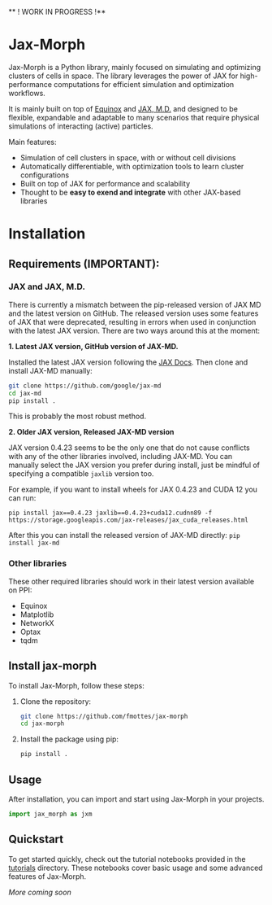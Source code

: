 ** ! WORK IN PROGRESS !**

# Jax-Morph

Jax-Morph is a Python library, mainly focused on simulating and optimizing clusters of cells in space. The library leverages the power of JAX for high-performance computations for efficient simulation and optimization workflows.

It is mainly built on top of [Equinox](https://github.com/patrick-kidger/equinox) and [JAX, M.D.](https://github.com/jax-md/jax-md) and designed to be flexible, expandable and adaptable to many scenarios that require physical simulations of interacting (active) particles. 

Main features:

- Simulation of cell clusters in space, with or without cell divisions
- Automatically differentiable, with optimization tools to learn cluster configurations
- Built on top of JAX for performance and scalability
- Thought to be **easy to exend and integrate** with other JAX-based libraries



# Installation

## Requirements (IMPORTANT):

### JAX and JAX, M.D.

There is currently a mismatch between the pip-released version of JAX MD and the latest version on GitHub. The released version uses some features of JAX that were deprecated, resulting in errors when used in conjunction with the latest JAX version. There are two ways around this at the moment:

**1. Latest JAX version, GitHub version of JAX-MD.**

Installed the latest JAX version following the [JAX Docs](https://github.com/google/jax?tab=readme-ov-file#installation). Then clone and install JAX-MD manually:
```bash
git clone https://github.com/google/jax-md
cd jax-md
pip install .
```
This is probably the most robust method.


**2. Older JAX version, Released JAX-MD version**

JAX version 0.4.23 seems to be the only one that do not cause conflicts with any of the other libraries involved, including JAX-MD. You can manually select the JAX version you prefer during install, just be mindful of specifying a compatible `jaxlib` version too.

For example, if you want to install wheels for JAX 0.4.23 and CUDA 12 you can run:
```
pip install jax==0.4.23 jaxlib==0.4.23+cuda12.cudnn89 -f https://storage.googleapis.com/jax-releases/jax_cuda_releases.html
```
After this you can install the released version of JAX-MD directly:
```pip install jax-md```

### Other libraries

These other required libraries should work in their latest version available on PPI:
- Equinox
- Matplotlib
- NetworkX
- Optax
- tqdm



## Install jax-morph

To install Jax-Morph, follow these steps:

1. Clone the repository:
    ```bash
    git clone https://github.com/fmottes/jax-morph
    cd jax-morph
    ```

2. Install the package using pip:
    ```bash
    pip install .
    ```



## Usage

After installation, you can import and start using Jax-Morph in your projects.

```python
import jax_morph as jxm
```

## Quickstart

To get started quickly, check out the tutorial notebooks provided in the [tutorials](https://github.com/fmottes/jax-morph/tree/eqx/tutorials) directory. These notebooks cover basic usage and some advanced features of Jax-Morph.

_More coming soon_

